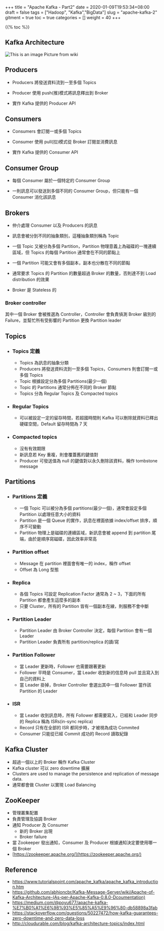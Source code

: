 +++
title = "Apache Kafka - Part2"
date = 2020-01-09T19:53:34+08:00
draft = false
tags = ["Hadoop", "Kafka","BigData"]
slug = "apache-kafka-2"
gitment = true
toc = true
categories = []
weight = 40
+++

{{% toc %}}

## Kafka Architecture

![This is an image](https://upload.wikimedia.org/wikipedia/commons/thumb/6/64/Overview_of_Apache_Kafka.svg/1920px-Overview_of_Apache_Kafka.svg.png)
Picture from wiki

## Producers

- Producers 將發送資料流到一至多個 Topics

- Producer 使用 push(推)模式將訊息釋出到 Broker

- 實作 Kafka 提供的 Producer API

## Consumers

- Consumers 會訂閱一或多個 Topics

- Consumer 使用 pull(拉)模式從 Broker 訂閱並消費訊息

- 實作 Kafka 提供的 Consumer API

## Consumer Group

- 每個 Consumer 屬於一個特定的 Consumer Group

- 一則訊息可以發送到多個不同的 Consumer Group，但只能有一個 Consumer 消化該訊息

## Brokers

- 仲介處理 Consumer 以及 Producers 的訊息

- 訊息會被分到不同的抽象類別，這種抽象類別稱為 Topic

- 一個 Topic 又被分為多個 Partition，Partition 物理意義上為磁碟的一塊連續區域，但 Topics 的每個 Partition 通常會在不同的節點上

- 一個 Partition 可能又會有多個副本，副本也分散在不同的節點

- 通常要求 Topics 的 Partition 的數量超過 Broker 的數量，否則達不到 Load distribution 的效果

- Broker 是 Stateless 的

### Broker controller

其中一個 Broker 會被推選為 Controller，Controller 會負責偵測 Broker 級別的 Failure，並幫忙所有受影響的 Partition 更換 Partition leader

## Topics

- ### Topics 定義

  - Topics 為訊息的抽象分類
  - Producers 將發送資料流到一至多個 Topics，Consumers 則會訂閱一或多個 Topics
  - Topic 根據設定分為多個 Partitions(最少一個)
  - Topic 的 Partitions 通常分佈在不同的 Broker 節點
  - Topics 分為 Regular Topics 及 Compacted topics

- ### Regular Topics

  - 可以被設定一定的留存時間，若超國時間則 Kafka 可以刪除就資料已釋出硬碟空間，Default 留存時間為 7 天

- ### Compacted topics

  - 沒有有效期限
  - 新訊息若 Key 重複，則會覆蓋舊的鍵值對
  - Producer 可發送值為 null 的鍵值對以永久刪除該資料，稱作 tombstone message

## Partitions

- ### Partitions 定義

  - 一個 Topic 可以被分為多個 partitions(最少一個)，通常會設定多個 Partition 以處理任意大小的資料
  - Partition 是一個 Queue 的實作，訊息在裡面依據 index/offset 排序，順序不可變動
  - Partition 物理上是磁碟的連續區域，新訊息會被 append 到 partition 尾端，由於是順序寫磁碟，因此效率非常高

- ### Partition offset

  - Message 在 partition 裡面會有唯一的 index，稱作 offset
  - Offset 為 Long 型態

- ### Replica

  - 各個 Topics 可設定 Replication Factor 通常為 2 ~ 3，下面的所有 Partition 都會產生這麼多的副本
  - 只要 Cluster，所有的 Partition 皆有一個副本在線，則服務不會中斷

- ### Partition Leader

  - Partition Leader 由 Broker Controller 決定，每個 Partition 會有一個 Leader
  - Partition Leader 負責所有 partition/replica 的讀/寫

- ### Partition Follower

  - 當 Leader 更新時，Follower 也需要跟著更新
  - Follower 平時是 Consumer，當 Leader 收到新的信息時 pull 並且寫入到自己的資料上
  - 當 Leader 掛掉，Broker Controller 會選出其中一個 Follower 當作該 Partition 的 Leader

- ### ISR

  - 當 Leader 收到訊息時，所有 Follower 都需要寫入，已經和 Leader 同步的 Replica 稱為 ISRs(in-sync replica)
  - Record 只有在全部的 ISR 都同步時，才被視為成功 Commited
  - Consumer 只能從已經 Commit 成功的 Record 讀取紀錄

## Kafka Cluster

- 超過一個以上的 Broker 稱作 Kafka Cluster
- Kafka cluster 可以 zero downtime 擴展
- Clusters are used to manage the persistence and replication of message data.
- 通常都會做 Cluster 以實現 Load Balancing

## ZooKeeper

- 管理叢集配置
- 負責管理及協調 Broker
- 通知 Producer 及 Consumer
  - 新的 Broker 出現
  - Broker failure
- 當 Zookeeper 發出通知，Consumer 及 Producer 根據通知決定要使用哪一個 Broker
- [https://zookeeper.apache.org/](https://zookeeper.apache.org/)

## Reference

- <https://www.tutorialspoint.com/apache_kafka/apache_kafka_introduction.htm>
- <https://github.com/abhioncbr/Kafka-Message-Server/wiki/Apache-of-Kafka-Architecture-(As-per-Apache-Kafka-0.8.0-Dcoumentation)>
- <https://medium.com/@poyu677/apache-kafka-%E7%B0%A1%E6%98%93%E5%85%A5%E9%96%80-db58898a3fab>
- <https://stackoverflow.com/questions/50227472/how-kafka-guarantees-zero-downtime-and-zero-data-loss>
- <http://cloudurable.com/blog/kafka-architecture-topics/index.html>
